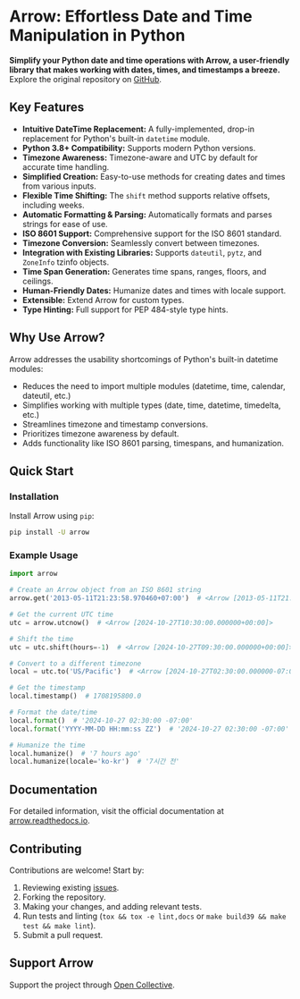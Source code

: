 # Arrow: Effortless Date and Time Manipulation in Python

**Simplify your Python date and time operations with Arrow, a user-friendly library that makes working with dates, times, and timestamps a breeze.**  Explore the original repository on [GitHub](https://github.com/arrow-py/arrow).

## Key Features

*   **Intuitive DateTime Replacement:**  A fully-implemented, drop-in replacement for Python's built-in `datetime` module.
*   **Python 3.8+ Compatibility:** Supports modern Python versions.
*   **Timezone Awareness:** Timezone-aware and UTC by default for accurate time handling.
*   **Simplified Creation:** Easy-to-use methods for creating dates and times from various inputs.
*   **Flexible Time Shifting:** The `shift` method supports relative offsets, including weeks.
*   **Automatic Formatting & Parsing:** Automatically formats and parses strings for ease of use.
*   **ISO 8601 Support:** Comprehensive support for the ISO 8601 standard.
*   **Timezone Conversion:** Seamlessly convert between timezones.
*   **Integration with Existing Libraries:** Supports `dateutil`, `pytz`, and `ZoneInfo` tzinfo objects.
*   **Time Span Generation:** Generates time spans, ranges, floors, and ceilings.
*   **Human-Friendly Dates:** Humanize dates and times with locale support.
*   **Extensible:** Extend Arrow for custom types.
*   **Type Hinting:** Full support for PEP 484-style type hints.

## Why Use Arrow?

Arrow addresses the usability shortcomings of Python's built-in datetime modules:

*   Reduces the need to import multiple modules (datetime, time, calendar, dateutil, etc.)
*   Simplifies working with multiple types (date, time, datetime, timedelta, etc.)
*   Streamlines timezone and timestamp conversions.
*   Prioritizes timezone awareness by default.
*   Adds functionality like ISO 8601 parsing, timespans, and humanization.

## Quick Start

### Installation

Install Arrow using `pip`:

```bash
pip install -U arrow
```

### Example Usage

```python
import arrow

# Create an Arrow object from an ISO 8601 string
arrow.get('2013-05-11T21:23:58.970460+07:00')  # <Arrow [2013-05-11T21:23:58.970460+07:00]>

# Get the current UTC time
utc = arrow.utcnow()  # <Arrow [2024-10-27T10:30:00.000000+00:00]>

# Shift the time
utc = utc.shift(hours=-1)  # <Arrow [2024-10-27T09:30:00.000000+00:00]>

# Convert to a different timezone
local = utc.to('US/Pacific')  # <Arrow [2024-10-27T02:30:00.000000-07:00]>

# Get the timestamp
local.timestamp()  # 1708195800.0

# Format the date/time
local.format()  # '2024-10-27 02:30:00 -07:00'
local.format('YYYY-MM-DD HH:mm:ss ZZ')  # '2024-10-27 02:30:00 -07:00'

# Humanize the time
local.humanize()  # '7 hours ago'
local.humanize(locale='ko-kr')  # '7시간 전'
```

## Documentation

For detailed information, visit the official documentation at [arrow.readthedocs.io](https://arrow.readthedocs.io).

## Contributing

Contributions are welcome!  Start by:

1.  Reviewing existing [issues](https://github.com/arrow-py/arrow/issues).
2.  Forking the repository.
3.  Making your changes, and adding relevant tests.
4.  Run tests and linting (`tox && tox -e lint,docs` or `make build39 && make test && make lint`).
5.  Submit a pull request.

## Support Arrow

Support the project through [Open Collective](https://opencollective.com/arrow).